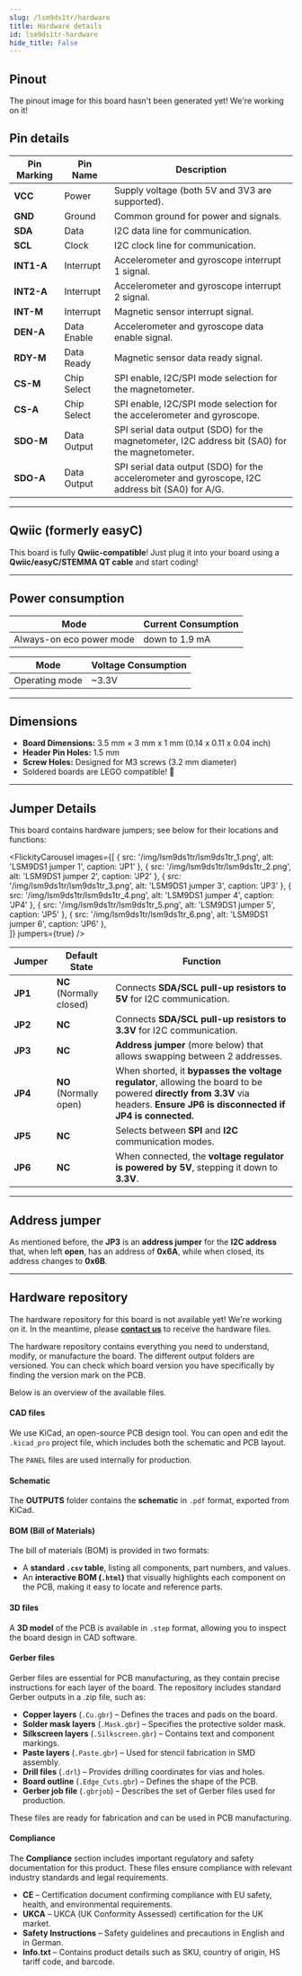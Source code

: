```yaml
---
slug: /lsm9ds1tr/hardware
title: Hardware details
id: lsm9ds1tr-hardware
hide_title: False
---
```


## Pinout

<ErrorBox>The pinout image for this board hasn't been generated yet! We're working on it!</ErrorBox>

## Pin details

| Pin Marking  | Pin Name   | Description                                                                 |
|--------------|------------|-----------------------------------------------------------------------------|
| **VCC**      | Power      | Supply voltage (both 5V and 3V3 are supported).                             |
| **GND**      | Ground     | Common ground for power and signals.                                        |
| **SDA**      | Data       | I2C data line for communication.                                            |
| **SCL**      | Clock      | I2C clock line for communication.                                           |
| **INT1-A**   | Interrupt  | Accelerometer and gyroscope interrupt 1 signal.                             |
| **INT2-A**   | Interrupt  | Accelerometer and gyroscope interrupt 2 signal.                             |
| **INT-M**    | Interrupt  | Magnetic sensor interrupt signal.                                           |
| **DEN-A**    | Data Enable| Accelerometer and gyroscope data enable signal.                             |
| **RDY-M**    | Data Ready | Magnetic sensor data ready signal.                                          |
| **CS-M**     | Chip Select| SPI enable, I2C/SPI mode selection for the magnetometer.                     |
| **CS-A**     | Chip Select| SPI enable, I2C/SPI mode selection for the accelerometer and gyroscope.      |
| **SDO-M**    | Data Output| SPI serial data output (SDO) for the magnetometer, I2C address bit (SA0) for the magnetometer. |
| **SDO-A**    | Data Output| SPI serial data output (SDO) for the accelerometer and gyroscope, I2C address bit (SA0) for A/G. |

---

## Qwiic (formerly easyC)  

<CenteredImage src="/img/easyc_transparent.png" alt="EasyC/qwiic cable" width="550px" />
 
<InfoBox>This board is fully **Qwiic-compatible**! Just plug it into your board using a **Qwiic/easyC/STEMMA QT cable** and start coding!</InfoBox>

<QuickLink 
  title="Qwiic (formerly easyC) details and specifications" 
  description="Learn about hardware specifications, compatibility, and usage of the Qwiic connector." 
  url="/qwiic" 
/>

---

## Power consumption  

| Mode                    | Current Consumption |
|-------------------------|---------------------|
| Always-on eco power mode| down to 1.9 mA      |

| Mode           | Voltage Consumption |
|----------------|---------------------|
| Operating mode | ~3.3V               |

---

## Dimensions

- **Board Dimensions:** 3.5 mm × 3 mm x 1 mm (0.14 x 0.11 x 0.04 inch)
- **Header Pin Holes:** 1.5 mm  
- **Screw Holes:** Designed for M3 screws (3.2 mm diameter)  
- Soldered boards are LEGO compatible! 🧱 

---

## Jumper Details

This board contains hardware jumpers; see below for their locations and functions:

<FlickityCarousel
  images={[
    { src: '/img/lsm9ds1tr/lsm9ds1tr_1.png', alt: 'LSM9DS1 jumper 1', caption: 'JP1' },
    { src: '/img/lsm9ds1tr/lsm9ds1tr_2.png', alt: 'LSM9DS1 jumper 2', caption: 'JP2' },
    { src: '/img/lsm9ds1tr/lsm9ds1tr_3.png', alt: 'LSM9DS1 jumper 3', caption: 'JP3' },
    { src: '/img/lsm9ds1tr/lsm9ds1tr_4.png', alt: 'LSM9DS1 jumper 4', caption: 'JP4' },
    { src: '/img/lsm9ds1tr/lsm9ds1tr_5.png', alt: 'LSM9DS1 jumper 5', caption: 'JP5' },
    { src: '/img/lsm9ds1tr/lsm9ds1tr_6.png', alt: 'LSM9DS1 jumper 6', caption: 'JP6' },    
  ]}
  jumpers={true}
/>

| Jumper  | Default State            | Function                                                                                                                                    |
|---------|--------------------------|--------------------------------------------------------------------------------------------------------------------------------------------|
| **JP1** | **NC** (Normally closed) | Connects **SDA/SCL pull-up resistors to 5V** for I2C communication.                                                                          |
| **JP2** | **NC**                   | Connects **SDA/SCL pull-up resistors to 3.3V** for I2C communication.                                                                        |
| **JP3** | **NC**                   | **Address jumper** (more below) that allows swapping between 2 addresses.                                                                   |
| **JP4** | **NO** (Normally open)   | When shorted, it **bypasses the voltage regulator**, allowing the board to be powered **directly from 3.3V** via headers. **Ensure JP6 is disconnected if JP4 is connected.** |
| **JP5** | **NC**                   | Selects between **SPI** and **I2C** communication modes.                                                                                    |
| **JP6** | **NC**                   | When connected, the **voltage regulator is powered by 5V**, stepping it down to **3.3V**.                                                   |

---
## Address jumper

As mentioned before, the **JP3** is an **address jumper** for the **I2C address** that, when left **open**, has an address of **0x6A**, while when closed, its address changes to **0x6B**.

---
## Hardware repository

<WarningBox>The hardware repository for this board is not available yet! We're working on it. In the meantime, please [**contact us**](https://soldered.com/contact/) to receive the hardware files.</WarningBox>

The hardware repository contains everything you need to understand, modify, or manufacture the board. The different output folders are versioned. You can check which board version you have specifically by finding the version mark on the PCB.

Below is an overview of the available files.  

#### CAD files

We use KiCad, an open-source PCB design tool. You can open and edit the `.kicad_pro` project file, which includes both the schematic and PCB layout.  

The `PANEL` files are used internally for production.  

#### Schematic

The **OUTPUTS** folder contains the **schematic** in `.pdf` format, exported from KiCad.

#### BOM (Bill of Materials)

The bill of materials (BOM) is provided in two formats:  

- A **standard `.csv` table**, listing all components, part numbers, and values.  
- An **interactive BOM (`.html`)** that visually highlights each component on the PCB, making it easy to locate and reference parts.  

#### 3D files

A **3D model** of the PCB is available in `.step` format, allowing you to inspect the board design in CAD software.  

#### Gerber files 

Gerber files are essential for PCB manufacturing, as they contain precise instructions for each layer of the board. The repository includes standard Gerber outputs in a .zip file, such as:  

- **Copper layers** (`.Cu.gbr`) – Defines the traces and pads on the board.  
- **Solder mask layers** (`.Mask.gbr`) – Specifies the protective solder mask.  
- **Silkscreen layers** (`.Silkscreen.gbr`) – Contains text and component markings.  
- **Paste layers** (`.Paste.gbr`) – Used for stencil fabrication in SMD assembly.  
- **Drill files** (`.drl`) – Provides drilling coordinates for vias and holes.  
- **Board outline** (`.Edge_Cuts.gbr`) – Defines the shape of the PCB.  
- **Gerber job file** (`.gbrjob`) – Describes the set of Gerber files used for production.  

These files are ready for fabrication and can be used in PCB manufacturing.

#### Compliance  

The **Compliance** section includes important regulatory and safety documentation for this product. These files ensure compliance with relevant industry standards and legal requirements.  

- **CE** – Certification document confirming compliance with EU safety, health, and environmental requirements.  
- **UKCA** – UKCA (UK Conformity Assessed) certification for the UK market.  
- **Safety Instructions** – Safety guidelines and precautions in English and in German.
- **Info.txt** – Contains product details such as SKU, country of origin, HS tariff code, and barcode.